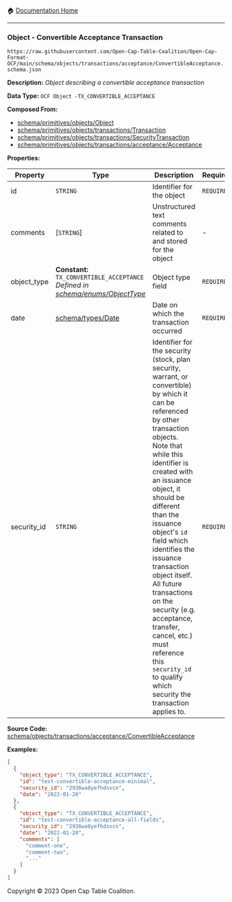 :house: [Documentation Home](../../../../../README.md)

---

### Object - Convertible Acceptance Transaction

`https://raw.githubusercontent.com/Open-Cap-Table-Coalition/Open-Cap-Format-OCF/main/schema/objects/transactions/acceptance/ConvertibleAcceptance.schema.json`

**Description:** _Object describing a convertible acceptance transaction_

**Data Type:** `OCF Object -TX_CONVERTIBLE_ACCEPTANCE`

**Composed From:**

- [schema/primitives/objects/Object](../../../primitives/objects/Object.md)
- [schema/primitives/objects/transactions/Transaction](../../../primitives/objects/transactions/Transaction.md)
- [schema/primitives/objects/transactions/SecurityTransaction](../../../primitives/objects/transactions/SecurityTransaction.md)
- [schema/primitives/objects/transactions/acceptance/Acceptance](../../../primitives/objects/transactions/acceptance/Acceptance.md)

**Properties:**

| Property    | Type                                                                                                                | Description                                                                                                                                                                                                                                                                                                                                                                                                                                                                                                 | Required   |
| ----------- | ------------------------------------------------------------------------------------------------------------------- | ----------------------------------------------------------------------------------------------------------------------------------------------------------------------------------------------------------------------------------------------------------------------------------------------------------------------------------------------------------------------------------------------------------------------------------------------------------------------------------------------------------- | ---------- |
| id          | `STRING`                                                                                                            | Identifier for the object                                                                                                                                                                                                                                                                                                                                                                                                                                                                                   | `REQUIRED` |
| comments    | [`STRING`]                                                                                                          | Unstructured text comments related to and stored for the object                                                                                                                                                                                                                                                                                                                                                                                                                                             | -          |
| object_type | **Constant:** `TX_CONVERTIBLE_ACCEPTANCE`</br>_Defined in [schema/enums/ObjectType](../../../enums/ObjectType.md)_  | Object type field                                                                                                                                                                                                                                                                                                                                                                                                                                                                                           | `REQUIRED` |
| date        | [schema/types/Date](../../../types/Date.md)                                                                         | Date on which the transaction occurred                                                                                                                                                                                                                                                                                                                                                                                                                                                                      | `REQUIRED` |
| security_id | `STRING`                                                                                                            | Identifier for the security (stock, plan security, warrant, or convertible) by which it can be referenced by other transaction objects. Note that while this identifier is created with an issuance object, it should be different than the issuance object's `id` field which identifies the issuance transaction object itself. All future transactions on the security (e.g. acceptance, transfer, cancel, etc.) must reference this `security_id` to qualify which security the transaction applies to. | `REQUIRED` |

**Source Code:** [schema/objects/transactions/acceptance/ConvertibleAcceptance](../../../../../../schema/objects/transactions/acceptance/ConvertibleAcceptance.schema.json)

**Examples:**

```json
[
  {
    "object_type": "TX_CONVERTIBLE_ACCEPTANCE",
    "id": "test-convertible-acceptance-minimal",
    "security_id": "2936wa8yefhdsvcn",
    "date": "2022-01-20"
  },
  {
    "object_type": "TX_CONVERTIBLE_ACCEPTANCE",
    "id": "test-convertible-acceptance-all-fields",
    "security_id": "2936wa8yefhdsvcn",
    "date": "2022-01-20",
    "comments": [
      "comment-one",
      "comment-two",
      "..."
    ]
  }
]
```

Copyright © 2023 Open Cap Table Coalition.
